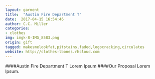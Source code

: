 ```yaml
---
layout: garment
title:  "Austin Fire Department T"
date:  2017-04-15 16:54:46
author: C.C. Miller
categories:
- clothes
img: imgk-8-IMG_8583.png
origin: gift
tagged: makesmelookfat,pitstains,faded,logocracking,circulates
website: http://clothes-lbones.rhcloud.com
---
```

####Austin Fire Department T
Lorem Ipsum
####Our Proposal
Lorem Ipsum.